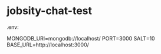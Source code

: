 # jobsity-chat-test

.env:

MONGODB_URI=mongodb://localhost/
PORT=3000
SALT=10
BASE_URL=http://localhost:3000/
